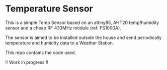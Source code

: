 Temperature Sensor
=================

This is a simple Temp Sensor based on an attiny85, AHT20 temp/humidity sensor and
a cheap RF 433MHz module (ref. FS1000A).

The sensor is aimed to be installed outside the house and send periodically 
temperature and humidity data to a Weather Station.

This repo contains the code used.

!! Work in progress !!
